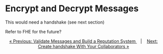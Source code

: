 # Encrypt and Decrypt Messages




This would need a handshake (see next section)


Refer to FHE for the future?

<p align="center">
<a href="validation.md">&laquo; Previous: Validate Messages and Build a Reputation System
 </a> &nbsp;&nbsp;&nbsp;|&nbsp;&nbsp;&nbsp; <a href="handshakes.md">Next: Create handshake With Your Collaborators &raquo;</a>
</p>